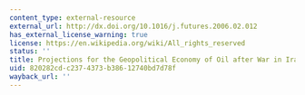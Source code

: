 ```yaml
---
content_type: external-resource
external_url: http://dx.doi.org/10.1016/j.futures.2006.02.012
has_external_license_warning: true
license: https://en.wikipedia.org/wiki/All_rights_reserved
status: ''
title: Projections for the Geopolitical Economy of Oil after War in Iraq
uid: 820282cd-c237-4373-b386-12740bd7d78f
wayback_url: ''
---
```

